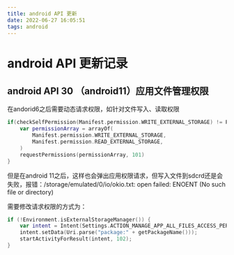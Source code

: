 ```yaml
---
title: android API 更新
date: 2022-06-27 16:05:51
tags: android
---
```


# android API 更新记录

## android API 30 （android11）应用文件管理权限


在andorid6之后需要动态请求权限，如针对文件写入、读取权限

```kotlin
if(checkSelfPermission(Manifest.permission.WRITE_EXTERNAL_STORAGE) != PackageManager.PERMISSION_GRANTED){
    var permissionArray = arrayOf(
        Manifest.permission.WRITE_EXTERNAL_STORAGE,
        Manifest.permission.READ_EXTERNAL_STORAGE,
    )
    requestPermissions(permissionArray, 101)
}

```

但是在android 11之后，这样也会弹出应用权限请求，但写入文件到sdcrd还是会失败，报错：/storage/emulated/0/io/okio.txt: open failed: ENOENT (No such file or directory)


需要修改请求权限的方式为：

```kotlin
if (!Environment.isExternalStorageManager()) {
    var intent = Intent(Settings.ACTION_MANAGE_APP_ALL_FILES_ACCESS_PERMISSION);
    intent.setData(Uri.parse("package:" + getPackageName()));
    startActivityForResult(intent, 102);
}
```